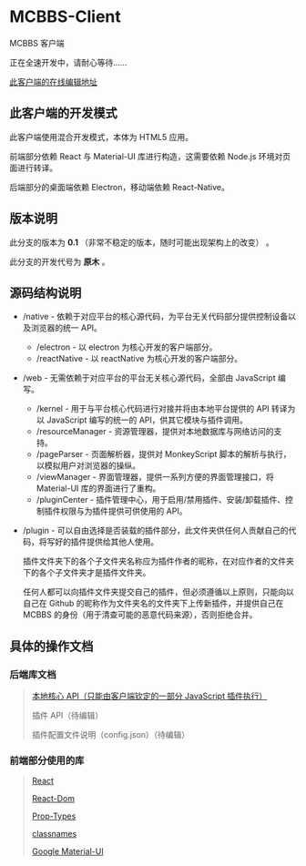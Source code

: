 # MCBBS-Client

MCBBS 客户端

正在全速开发中，请耐心等待……

[此客户端的在线编辑地址](https://codesandbox.io/s/github/langyo/MCBBS-Client/tree/master/)

## 此客户端的开发模式

此客户端使用混合开发模式，本体为 HTML5 应用。

前端部分依赖 React 与 Material-UI 库进行构造，这需要依赖 Node.js 环境对页面进行转译。

后端部分的桌面端依赖 Electron，移动端依赖 React-Native。

## 版本说明

此分支的版本为 **0.1** （非常不稳定的版本，随时可能出现架构上的改变） 。

此分支的开发代号为 **原木** 。

## 源码结构说明

- /native - 依赖于对应平台的核心源代码，为平台无关代码部分提供控制设备以及浏览器的统一 API。
  - /electron - 以 electron 为核心开发的客户端部分。
  - /reactNative - 以 reactNative 为核心开发的客户端部分。
- /web - 无需依赖于对应平台的平台无关核心源代码，全部由 JavaScript 编写。
  - /kernel - 用于与平台核心代码进行对接并将由本地平台提供的 API 转译为以 JavaScript 编写的统一的 API，供其它模块与插件调用。
  - /resourceManager - 资源管理器，提供对本地数据库与网络访问的支持。
  - /pageParser - 页面解析器，提供对 MonkeyScript 脚本的解析与执行，以模拟用户对浏览器的操纵。
  - /viewManager - 界面管理器，提供一系列方便的界面管理接口，将 Material-UI 库的界面进行了重构。
  - /pluginCenter - 插件管理中心，用于启用/禁用插件、安装/卸载插件、控制插件权限与为插件提供可供使用的 API。
- /plugin - 可以自由选择是否装载的插件部分，此文件夹供任何人贡献自己的代码，将写好的插件提供给其他人使用。

  插件文件夹下的各个子文件夹名称应为插件作者的昵称，在对应作者的文件夹下的各个子文件夹才是插件文件夹。

  任何人都可以向插件文件夹提交自己的插件，但必须遵循以上原则，只能向以自己在 Github 的昵称作为文件夹名的文件夹下上传新插件，并提供自己在 MCBBS 的身份（用于清查可能的恶意代码来源），否则拒绝合并。

## 具体的操作文档

### 后端库文档

> [本地核心 API（只能由客户端钦定的一部分 JavaScript 插件执行）](https://github.com/langyo/MCBBS-Client/blob/master/native/api.md)
>
> 插件 API（待编辑）
>
> 插件配置文件说明（config.json）（待编辑）

### 前端部分使用的库

> [React](https://github.com/facebook/react)
>
> [React-Dom](https://github.com/facebook/react)
>
> [Prop-Types](https://github.com/facebook/prop-types)
>
> [classnames](https://github.com/JedWatson/classnames)
>
> [Google Material-UI](https://github.com/mui-org/material-ui)
